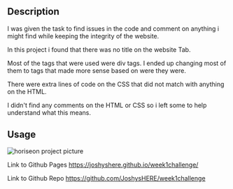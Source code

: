 # <Horiseon Website Project>

## Description

I was given the task to find issues in the code and comment on anything i might find while keeping the integrity of the website.

In this project i found that there was no title on the website Tab.

Most of the tags that were used were div tags. I ended up changing most of them to tags that made more sense based on were they were.

There were extra lines of code on the CSS that did not match with anything on the HTML.

I didn't find any comments on the HTML or CSS so i left some to help understand what this means.

## Usage
![horiseon project picture](https://github.com/JoshysHERE/Week1Challenge/assets/141682993/16bedd9c-53e6-4b8e-a197-35f423560b17)



Link to Github Pages 
[
](https://joshyshere.github.io/week1challenge/)https://joshyshere.github.io/week1challenge/

Link to Github Repo
[
](https://github.com/JoshysHERE/week1challenge)https://github.com/JoshysHERE/week1challenge


